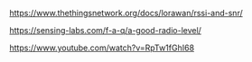 https://www.thethingsnetwork.org/docs/lorawan/rssi-and-snr/

https://sensing-labs.com/f-a-q/a-good-radio-level/

https://www.youtube.com/watch?v=RpTw1fGhI68